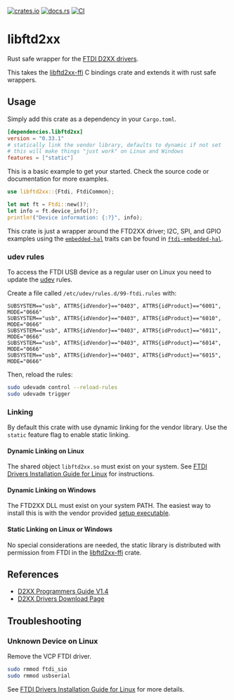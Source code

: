 [![crates.io](https://img.shields.io/crates/v/libftd2xx.svg)](https://crates.io/crates/libftd2xx)
[![docs.rs](https://docs.rs/libftd2xx/badge.svg)](https://docs.rs/libftd2xx/)
[![CI](https://github.com/ftdi-rs/libftd2xx/workflows/CI/badge.svg)](https://github.com/ftdi-rs/libftd2xx/actions)

# libftd2xx

Rust safe wrapper for the [FTDI D2XX drivers].

This takes the [libftd2xx-ffi] C bindings crate and extends it with rust
safe wrappers.

## Usage
Simply add this crate as a dependency in your `Cargo.toml`.

```toml
[dependencies.libftd2xx]
version = "0.33.1"
# statically link the vendor library, defaults to dynamic if not set
# this will make things "just work" on Linux and Windows
features = ["static"]
```

This is a basic example to get your started.
Check the source code or documentation for more examples.
```rust
use libftd2xx::{Ftdi, FtdiCommon};

let mut ft = Ftdi::new()?;
let info = ft.device_info()?;
println!("Device information: {:?}", info);
```

This crate is just a wrapper around the FTD2XX driver; I2C, SPI, and GPIO
examples using the [`embedded-hal`] traits can be found in
[`ftdi-embedded-hal`].

### udev rules
To access the FTDI USB device as a regular user on Linux you need to update
the [udev] rules.

Create a file called `/etc/udev/rules.d/99-ftdi.rules` with:
```
SUBSYSTEM=="usb", ATTRS{idVendor}=="0403", ATTRS{idProduct}=="6001", MODE="0666"
SUBSYSTEM=="usb", ATTRS{idVendor}=="0403", ATTRS{idProduct}=="6010", MODE="0666"
SUBSYSTEM=="usb", ATTRS{idVendor}=="0403", ATTRS{idProduct}=="6011", MODE="0666"
SUBSYSTEM=="usb", ATTRS{idVendor}=="0403", ATTRS{idProduct}=="6014", MODE="0666"
SUBSYSTEM=="usb", ATTRS{idVendor}=="0403", ATTRS{idProduct}=="6015", MODE="0666"
```

Then, reload the rules:
```bash
sudo udevadm control --reload-rules
sudo udevadm trigger
```

### Linking

By default this crate with use dynamic linking for the vendor library.
Use the `static` feature flag to enable static linking.

#### Dynamic Linking on Linux

The shared object `libftd2xx.so` must exist on your system.
See [FTDI Drivers Installation Guide for Linux] for instructions.

#### Dynamic Linking on Windows

The FTD2XX DLL must exist on your system PATH.
The easiest way to install this is with the vendor provided [setup executable].

#### Static Linking on Linux or Windows

No special considerations are needed, the static library is distributed with
permission from FTDI in the [libftd2xx-ffi] crate.

## References

* [D2XX Programmers Guide V1.4]
* [D2XX Drivers Download Page]

## Troubleshooting
### Unknown Device on Linux
Remove the VCP FTDI driver.
```bash
sudo rmmod ftdi_sio
sudo rmmod usbserial
```
See [FTDI Drivers Installation Guide for Linux] for more details.

[D2XX Drivers Download Page]: https://www.ftdichip.com/Drivers/D2XX.htm
[D2xx Programmers Guide V1.4]: https://ftdichip.com/document/programming-guides/
[FTDI D2XX drivers]: https://www.ftdichip.com/Drivers/D2XX.htm
[FTDI Drivers Installation Guide for Linux]: http://www.ftdichip.cn/Support/Documents/AppNotes/AN_220_FTDI_Drivers_Installation_Guide_for_Linux.pdf
[libftd2xx-ffi]: https://github.com/ftdi-rs/libftd2xx-ffi
[setup executable]: https://www.ftdichip.com/Drivers/CDM/CDM21228_Setup.zip
[udev]: https://en.wikipedia.org/wiki/Udev
[`ftdi-embedded-hal`]: https://github.com/ftdi-rs/ftdi-embedded-hal
[`embedded-hal`]: https://crates.io/crates/embedded-hal
